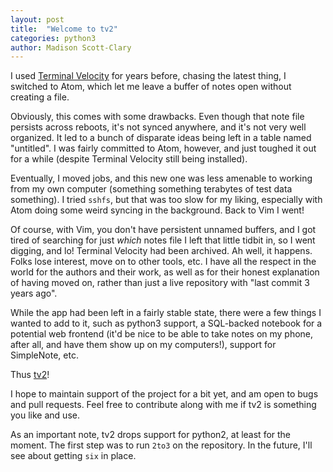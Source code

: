 ```yaml
---
layout: post
title:  "Welcome to tv2"
categories: python3
author: Madison Scott-Clary
---
```


I used [Terminal
Velocity](https://github.com/terminal-velocity-notes/terminal_velocity) for
years before, chasing the latest thing, I switched to Atom, which let me leave
a buffer of notes open without creating a file.

Obviously, this comes with some drawbacks. Even though that note file persists
across reboots, it's not synced anywhere, and it's not very well organized. It
led to a bunch of disparate ideas being left in a table named "untitled". I was
fairly committed to Atom, however, and just toughed it out for a while (despite
Terminal Velocity still being installed).

Eventually, I moved jobs, and this new one was less amenable to working from my
own computer (something something terabytes of test data something). I tried
`sshfs`, but that was too slow for my liking, especially with Atom doing some
weird syncing in the background. Back to Vim I went!

Of course, with Vim, you don't have persistent unnamed buffers, and I got tired
of searching for just *which* notes file I left that little tidbit in, so I went
digging, and lo! Terminal Velocity had been archived. Ah well, it happens. Folks
lose interest, move on to other tools, etc. I have all the respect in the world
for the authors and their work, as well as for their honest explanation of
having moved on, rather than just a live repository with "last commit 3 years
ago".

While the app had been left in a fairly stable state, there were a few things I
wanted to add to it, such as python3 support, a SQL-backed notebook for a
potential web frontend (it'd be nice to be able to take notes on my phone, after
all, and have them show up on my computers!), support for SimpleNote, etc.

Thus [tv2](https://github.com/makyo/tv2)!

I hope to maintain support of the project for a bit yet, and am open to bugs and
pull requests. Feel free to contribute along with me if tv2 is something you
like and use.

As an important note, tv2 drops support for python2, at least for the moment.
The first step was to run `2to3` on the repository. In the future, I'll see
about getting `six` in place.
